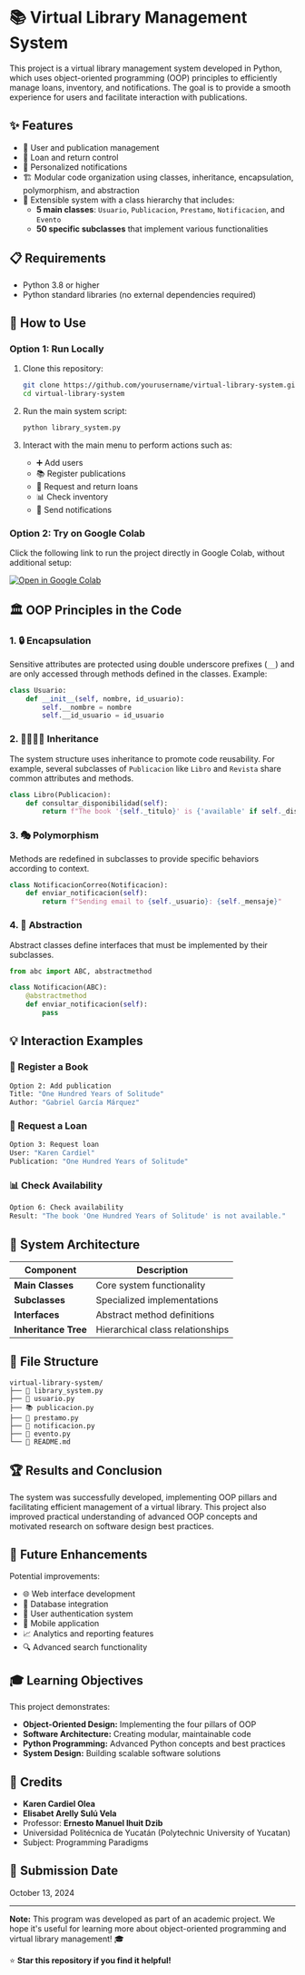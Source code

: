 # 📚 Virtual Library Management System

This project is a virtual library management system developed in Python, which uses object-oriented programming (OOP) principles to efficiently manage loans, inventory, and notifications. The goal is to provide a smooth experience for users and facilitate interaction with publications.

## ✨ Features

- 👥 User and publication management
- 📖 Loan and return control
- 🔔 Personalized notifications
- 🏗️ Modular code organization using classes, inheritance, encapsulation, polymorphism, and abstraction
- 🔧 Extensible system with a class hierarchy that includes:
  - **5 main classes**: `Usuario`, `Publicacion`, `Prestamo`, `Notificacion`, and `Evento`
  - **50 specific subclasses** that implement various functionalities

## 📋 Requirements

- Python 3.8 or higher
- Python standard libraries (no external dependencies required)

## 🚀 How to Use

### Option 1: Run Locally

1. Clone this repository:
   ```bash
   git clone https://github.com/yourusername/virtual-library-system.git
   cd virtual-library-system
   ```

2. Run the main system script:
   ```bash
   python library_system.py
   ```

3. Interact with the main menu to perform actions such as:
   - ➕ Add users
   - 📚 Register publications
   - 🔄 Request and return loans
   - 📊 Check inventory
   - 📧 Send notifications

### Option 2: Try on Google Colab

Click the following link to run the project directly in Google Colab, without additional setup:

[![Open in Google Colab](https://colab.research.google.com/assets/colab-badge.svg)](https://colab.research.google.com/drive/1SOsZwAiIZhTIvcKijrnvOh2tTXpAQFkM?usp=sharing)

## 🏛️ OOP Principles in the Code

### 1. 🔒 Encapsulation
Sensitive attributes are protected using double underscore prefixes (`__`) and are only accessed through methods defined in the classes. Example:

```python
class Usuario:
    def __init__(self, nombre, id_usuario):
        self.__nombre = nombre
        self.__id_usuario = id_usuario
```

### 2. 👨‍👩‍👧‍👦 Inheritance
The system structure uses inheritance to promote code reusability. For example, several subclasses of `Publicacion` like `Libro` and `Revista` share common attributes and methods.

```python
class Libro(Publicacion):
    def consultar_disponibilidad(self):
        return f"The book '{self._titulo}' is {'available' if self._disponible else 'not available'}."
```

### 3. 🎭 Polymorphism
Methods are redefined in subclasses to provide specific behaviors according to context.

```python
class NotificacionCorreo(Notificacion):
    def enviar_notificacion(self):
        return f"Sending email to {self._usuario}: {self._mensaje}"
```

### 4. 🎨 Abstraction
Abstract classes define interfaces that must be implemented by their subclasses.

```python
from abc import ABC, abstractmethod

class Notificacion(ABC):
    @abstractmethod
    def enviar_notificacion(self):
        pass
```

## 💡 Interaction Examples

### 📖 Register a Book
```bash
Option 2: Add publication
Title: "One Hundred Years of Solitude"
Author: "Gabriel García Márquez"
```

### 🔄 Request a Loan
```bash
Option 3: Request loan
User: "Karen Cardiel"
Publication: "One Hundred Years of Solitude"
```

### 📊 Check Availability
```bash
Option 6: Check availability
Result: "The book 'One Hundred Years of Solitude' is not available."
```

## 🎯 System Architecture

| Component | Description |
|-----------|-------------|
| **Main Classes** | Core system functionality |
| **Subclasses** | Specialized implementations |
| **Interfaces** | Abstract method definitions |
| **Inheritance Tree** | Hierarchical class relationships |

## 📂 File Structure
```
virtual-library-system/
├── 📝 library_system.py
├── 👥 usuario.py
├── 📚 publicacion.py
├── 🔄 prestamo.py
├── 🔔 notificacion.py
├── 📅 evento.py
└── 📖 README.md
```

## 🏆 Results and Conclusion

The system was successfully developed, implementing OOP pillars and facilitating efficient management of a virtual library. This project also improved practical understanding of advanced OOP concepts and motivated research on software design best practices.

## 🔮 Future Enhancements

Potential improvements:
- 🌐 Web interface development
- 💾 Database integration
- 🔐 User authentication system
- 📱 Mobile application
- 📈 Analytics and reporting features
- 🔍 Advanced search functionality

## 🎓 Learning Objectives

This project demonstrates:
- **Object-Oriented Design:** Implementing the four pillars of OOP
- **Software Architecture:** Creating modular, maintainable code
- **Python Programming:** Advanced Python concepts and best practices
- **System Design:** Building scalable software solutions

## 👥 Credits

- **Karen Cardiel Olea**
- **Elisabet Arelly Sulú Vela**
- Professor: **Ernesto Manuel Ihuit Dzib**
- Universidad Politécnica de Yucatán (Polytechnic University of Yucatan)
- Subject: Programming Paradigms

## 📅 Submission Date

October 13, 2024

---

**Note:** This program was developed as part of an academic project. We hope it's useful for learning more about object-oriented programming and virtual library management! 🎓

⭐ **Star this repository if you find it helpful!**
